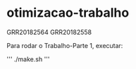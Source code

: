 # otimizacao-trabalho

GRR20182564
GRR20182558

Para rodar o Trabalho-Parte 1, executar: 

'''
./make.sh
'''